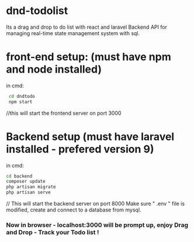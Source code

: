 # dnd-todolist
 Its a drag and drop to do list with react and laravel Backend API for managing real-time state management system with sql. 

# front-end setup: (must have npm and node installed)
 in cmd:
```bash
 cd dndtodo
 npm start
```
//this will start the frontend server on port 3000

# Backend setup (must have laravel installed - prefered version 9)
  in cmd:
  
  ```bash
  cd backend
  composer update 
  php artisan migrate
  php artisan serve
  ```

// This will start the backend server on port 8000
  Make sure " .env " file is modified, create and connect to a database from mysql.
  
### Now in browser - localhost:3000  will be prompt up, enjoy Drag and Drop - Track your Todo list !
